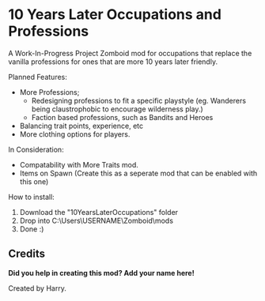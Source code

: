 # 10 Years Later Occupations and Professions
A Work-In-Progress Project Zomboid mod for occupations that replace the vanilla professions for ones that are more 10 years later friendly.

Planned Features:
* More Professions;
  * Redesigning professions to fit a specific playstyle (eg. Wanderers being claustrophobic to encourage wilderness play.)
  * Faction based professions, such as Bandits and Heroes
* Balancing trait points, experience, etc
* More clothing options for players.

In Consideration:
* Compatability with More Traits mod.
* Items on Spawn (Create this as a seperate mod that can be enabled with this one)

How to install:
1. Download the "10YearsLaterOccupations" folder
2. Drop into C:\Users\USERNAME\Zomboid\mods
3. Done :)

## Credits
**Did you help in creating this mod? Add your name here!**

Created by Harry.
